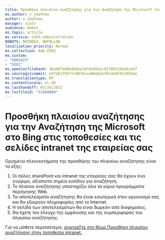 ```yaml
---
title: Προσθήκη πλαισίου αναζήτησης για την Αναζήτηση της Microsoft στο Bing στις τοποθεσίες και τις σελίδες intranet της εταιρείας σας
ms.author: v-jmathew
author: v-jmathew
manager: scotv
audience: Admin
ms.topic: article
ms.service: o365-administration
ROBOTS: NOINDEX, NOFOLLOW
localization_priority: Normal
ms.collection: Adm_O365
ms.custom:
- "9005423"
- "9261"
ms.openlocfilehash: 36ad8fe06b4bbbe107de981ec02f0b525bd4cbd7
ms.sourcegitcommit: e5f261f95ffc6074cce89e62ef8c4e9fd519d3ee
ms.translationtype: MT
ms.contentlocale: el-GR
ms.lasthandoff: 03/26/2021
ms.locfileid: "51404884"
---
```

# <a name="add-a-search-box-for-microsoft-search-in-bing-to-your-organizations-intranet-sites-and-pages"></a>Προσθήκη πλαισίου αναζήτησης για την Αναζήτηση της Microsoft στο Bing στις τοποθεσίες και τις σελίδες intranet της εταιρείας σας

Ορισμένα πλεονεκτήματα της προσθήκης του πλαισίου αναζήτησης είναι τα εξής:

1. Οι πύλες sharePoint και intranet της εταιρείας σας θα έχουν ένα γνώριμο, αξιόπιστο σημείο εισόδου για αναζήτηση.
2. Το πλαίσιο αναζήτησης υποστηρίζει όλα τα κύρια προγράμματα περιήγησης Web.
3. Τα αποτελέσματα αναζήτησης θα είναι εσωτερικά στον οργανισμό σας και θα εξαιρούν πληροφορίες από το Internet.
4. Η σελίδα των αποτελεσμάτων θα είναι δωρεάν από διαφημίσεις.
5. Θα έχετε τον έλεγχο της εμφάνισης και της συμπεριφοράς του πλαισίου αναζήτησης.

Για να μάθετε περισσότερα, [ανατρέξτε στο θέμα Προσθήκη πλαισίου αναζήτησης στην τοποθεσία intranet.](https://go.microsoft.com/fwlink/?linkid=2151387)
